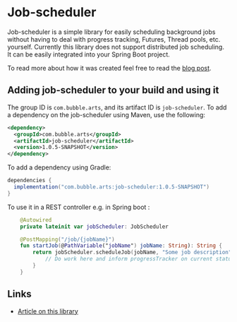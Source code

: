 # Job-scheduler

Job-scheduler is a simple library for easily scheduling background jobs without 
having to deal with progress tracking, Futures, Thread pools, etc. yourself. Currently this library does not support distributed job scheduling. It can be easily integrated into your Spring Boot project.

To read more about how it was created feel free to read the [blog post](https://www.stefanbabel.de/a-simple-job-scheduler-library-for-spring-boot/). 


## Adding job-scheduler to your build and using it

The group ID is `com.bubble.arts`, and its artifact ID is `job-scheduler`.
To add a dependency on the job-scheduler using Maven, use the following:

```xml
<dependency>
  <groupId>com.bubble.arts</groupId>
  <artifactId>job-scheduler</artifactId>
  <version>1.0.5-SNAPSHOT</version>
</dependency>
```

To add a dependency using Gradle:

```gradle
dependencies {
  implementation("com.bubble.arts:job-scheduler:1.0.5-SNAPSHOT")
}
```

To use it in a REST controller e.g. in Spring boot :

```kotlin
    @Autowired
    private lateinit var jobScheduler: JobScheduler

    @PostMapping("/job/{jobName}")
    fun startJob(@PathVariable("jobName") jobName: String): String {
        return jobScheduler.scheduleJob(jobName, "Some job description") {progressTracker ->
            // Do work here and inform progressTracker on current status.
        }
    }
```

## Links

-   [Article on this library](https://www.stefanbabel.de/a-simple-job-scheduler-library-for-spring-boot/)
